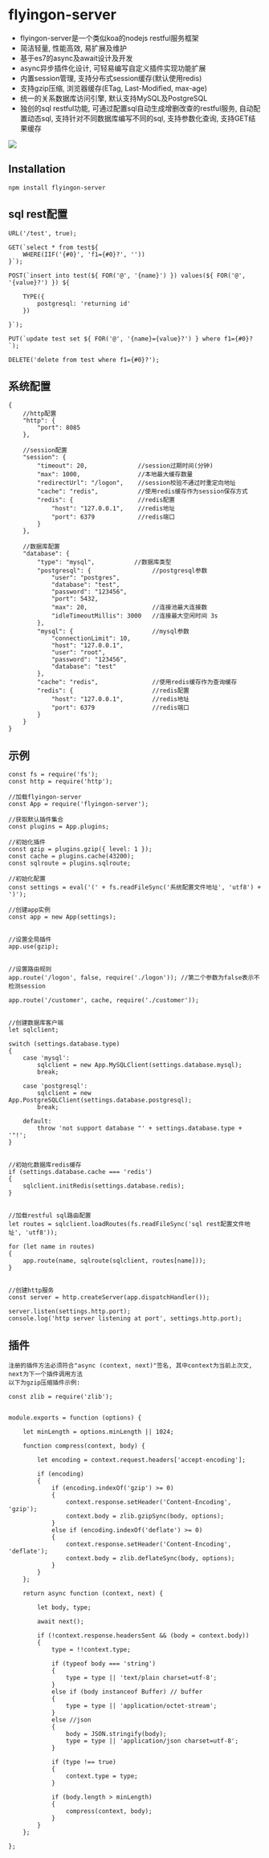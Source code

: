 # flyingon-server
* flyingon-server是一个类似koa的nodejs restful服务框架
* 简洁轻量, 性能高效, 易扩展及维护
* 基于es7的async及await设计及开发
* async异步插件化设计, 可轻易编写自定义插件实现功能扩展
* 内置session管理, 支持分布式session缓存(默认使用redis)
* 支持gzip压缩, 浏览器缓存(ETag, Last-Modified, max-age)
* 统一的关系数据库访问引擎, 默认支持MySQL及PostgreSQL
* 独创的sql restful功能, 可通过配置sql自动生成增删改查的restful服务, 自动配置动态sql, 支持针对不同数据库编写不同的sql, 支持参数化查询, 支持GET结果缓存

![](https://www.travis-ci.org/freeoasoft/flyingon-server.svg?branch=master)

## Installation
`npm install flyingon-server`

## sql rest配置
    URL('/test', true);

    GET(`select * from test${
        WHERE(IIF('{#0}', 'f1={#0}?', ''))
    }`);

    POST(`insert into test(${ FOR('@', '{name}') }) values(${ FOR('@', '{value}?') }) ${

        TYPE({
            postgresql: 'returning id'
        })

    }`);

    PUT(`update test set ${ FOR('@', '{name}={value}?') } where f1={#0}?`);

    DELETE('delete from test where f1={#0}?');


## 系统配置
    {
        //http配置
        "http": {
            "port": 8085
        },

        //session配置
        "session": {
            "timeout": 20,              //session过期时间(分钟)
            "max": 1000,                //本地最大缓存数量
            "redirectUrl": "/logon",    //session校验不通过时重定向地址
            "cache": "redis",           //使用redis缓存作为session保存方式
            "redis": {                  //redis配置
                "host": "127.0.0.1",    //redis地址
                "port": 6379            //redis端口
            }
        },

        //数据库配置
        "database": {
            "type": "mysql",           //数据库类型
            "postgresql": {                 //postgresql参数
                "user": "postgres",
                "database": "test",
                "password": "123456",
                "port": 5432,
                "max": 20,                  //连接池最大连接数
                "idleTimeoutMillis": 3000   //连接最大空闲时间 3s
            },
            "mysql": {                      //mysql参数
                "connectionLimit": 10,
                "host": "127.0.0.1",
                "user": "root",
                "password": "123456",
                "database": "test"
            },
            "cache": "redis",               //使用redis缓存作为查询缓存
            "redis": {                      //redis配置
                "host": "127.0.0.1",        //redis地址
                "port": 6379                //redis端口
            }
        }
    }

## 示例
    const fs = require('fs');
    const http = require('http');

    //加载flyingon-server
    const App = require('flyingon-server');

    //获取默认插件集合
    const plugins = App.plugins;

    //初始化插件
    const gzip = plugins.gzip({ level: 1 });
    const cache = plugins.cache(43200);
    const sqlroute = plugins.sqlroute;

    //初始化配置
    const settings = eval('(' + fs.readFileSync('系统配置文件地址', 'utf8') + ')');

    //创建app实例
    const app = new App(settings);


    //设置全局插件
    app.use(gzip);


    //设置路由规则
    app.route('/logon', false, require('./logon')); //第二个参数为false表示不检测session

    app.route('/customer', cache, require('./customer'));


    //创建数据库客户端
    let sqlclient;

    switch (settings.database.type)
    {
        case 'mysql':
            sqlclient = new App.MySQLClient(settings.database.mysql);
            break;

        case 'postgresql':
            sqlclient = new App.PostgreSQLClient(settings.database.postgresql);
            break;

        default:
            throw 'not support database "' + settings.database.type + '"!';
    }
        

    //初始化数据库redis缓存
    if (settings.database.cache === 'redis')
    {
        sqlclient.initRedis(settings.database.redis);
    }


    //加载restful sql路由配置
    let routes = sqlclient.loadRoutes(fs.readFileSync('sql rest配置文件地址', 'utf8'));

    for (let name in routes)
    {
        app.route(name, sqlroute(sqlclient, routes[name]));
    }


    //创建http服务
    const server = http.createServer(app.dispatchHandler());

    server.listen(settings.http.port);
    console.log('http server listening at port', settings.http.port);

## 插件
    注册的插件方法必须符合"async (context, next)"签名, 其中context为当前上次文, next为下一个插件调用方法
    以下为gzip压缩插件示例:

    const zlib = require('zlib');


    module.exports = function (options) {
        
        let minLength = options.minLength || 1024;

        function compress(context, body) {

            let encoding = context.request.headers['accept-encoding'];

            if (encoding)
            {
                if (encoding.indexOf('gzip') >= 0)
                {
                    context.response.setHeader('Content-Encoding', 'gzip');
                    context.body = zlib.gzipSync(body, options);
                }
                else if (encoding.indexOf('deflate') >= 0)
                {
                    context.response.setHeader('Content-Encoding', 'deflate');
                    context.body = zlib.deflateSync(body, options);
                }
            }
        };

        return async function (context, next) {

            let body, type;

            await next();

            if (!context.response.headersSent && (body = context.body))
            {
                type = !!context.type;

                if (typeof body === 'string')
                {
                    type = type || 'text/plain charset=utf-8';
                }
                else if (body instanceof Buffer) // buffer
                {
                    type = type || 'application/octet-stream';
                }
                else //json
                {
                    body = JSON.stringify(body);
                    type = type || 'application/json charset=utf-8';
                }

                if (type !== true)
                {
                    context.type = type;
                }

                if (body.length > minLength)
                {
                    compress(context, body);
                }
            }
        };

    };
